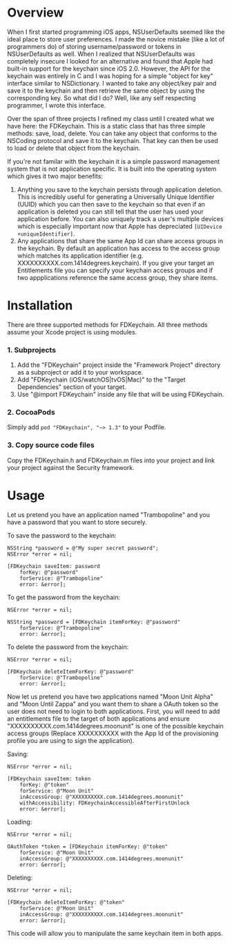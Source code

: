 # Overview
When I first started programming iOS apps, NSUserDefaults seemed like the ideal place to store user preferences. I made the novice mistake (like a lot of programmers do) of storing username/password or tokens in NSUserDefaults as well. When I realized that NSUserDefaults was completely insecure I looked for an alternative and found that Apple had built-in support for the keychain since iOS 2.0. However, the API for the keychain was entirely in C and I was hoping for a simple "object for key" interface similar to NSDictionary. I wanted to take any object/key pair and save it to the keychain and then retrieve the same object by using the corresponding key. So what did I do? Well, like any self respecting programmer, I wrote this interface.

Over the span of three projects I refined my class until I created what we have here: the FDKeychain. This is a static class that has three simple methods: save, load, delete. You can take any object that conforms to the NSCoding protocol and save it to the keychain. That key can then be used to load or delete that object from the keychain.

If you're not familar with the keychain it is a simple password management system that is not application specific. It is built into the operating system which gives it two major benefits:

1. Anything you save to the keychain persists through application deletion. This is incredibly useful for generating a Universally Unique Identifier (UUID) which you can then save to the keychain so that even if an application is deleted you can still tell that the user has used your application before. You can also uniquely track a user's multiple devices which is especially important now that Apple has depreciated `[UIDevice +uniqueIdentifier]`.
2. Any applications that share the same App Id can share access groups in the keychain. By default an application has access to the access group which matches its application identifier (e.g. XXXXXXXXXX.com.1414degrees.keychain). If you give your target an Entitlements file you can specify your keychain access groups and if two appplications reference the same access group, they share items.

# Installation
There are three supported methods for FDKeychain. All three methods assume your Xcode project is using modules.

### 1. Subprojects
1. Add the "FDKeychain" project inside the "Framework Project" directory as a subproject or add it to your workspace.
2. Add "FDKeychain (iOS/watchOS|tvOS|Mac)" to the "Target Dependencies" section of your target.
3. Use "@import FDKeychain" inside any file that will be using FDKeychain.

### 2. CocoaPods
Simply add `pod "FDKeychain", "~> 1.3"` to your Podfile.

### 3. Copy source code files
Copy the FDKeychain.h and FDKeychain.m files into your project and link your project against the Security framework.

# Usage
Let us pretend you have an application named "Trambopoline" and you have a password that you want to store securely.

To save the password to the keychain:  

	NSString *password = @"My super secret password";
	NSError *error = nil;

	[FDKeychain saveItem: password 
		forKey: @"password" 
		forService: @"Trambopoline" 
		error: &error];

To get the password from the keychain:  

	NSError *error = nil;

	NSString *password = [FDKeychain itemForKey: @"password" 
		forService: @"Trambopoline" 
		error: &error];

To delete the password from the keychain:  

	NSError *error = nil;

	[FDKeychain deleteItemForKey: @"password" 
		forService: @"Trambopoline" 
		error: &error];

Now let us pretend you have two applications named "Moon Unit Alpha" and "Moon Until Zappa" and you want them to share a OAuth token so the user does not need to login to both applications. First, you will need to add an entitlements file to the target of both applications and ensure "XXXXXXXXXX.com.1414degrees.moonunit" is one of the possible keychain access groups (Replace XXXXXXXXXX with the App Id of the provisioning profile you are using to sign the application).

Saving:  

	NSError *error = nil;

	[FDKeychain saveItem: token 
		forKey: @"token" 
		forService: @"Moon Unit" 
		inAccessGroup: @"XXXXXXXXXX.com.1414degrees.moonunit"
		withAccessibility: FDKeychainAccessibleAfterFirstUnlock
		error: &error];

Loading:  

	NSError *error = nil;

	OAuthToken *token = [FDKeychain itemForKey: @"token" 
		forService: @"Moon Unit" 
		inAccessGroup: @"XXXXXXXXXX.com.1414degrees.moonunit" 
		error: &error];

Deleting:  

	NSError *error = nil;

	[FDKeychain deleteItemForKey: @"token" 
		forService: @"Moon Unit" 
		inAccessGroup: @"XXXXXXXXXX.com.1414degrees.moonunit" 
		error: &error];

This code will allow you to manipulate the same keychain item in both apps.

